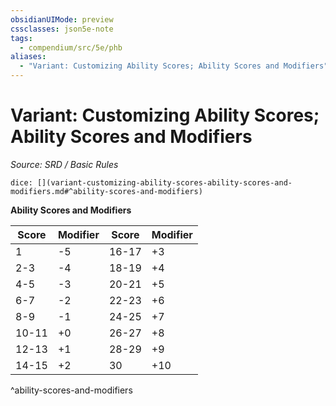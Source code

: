 ```yaml
---
obsidianUIMode: preview
cssclasses: json5e-note
tags:
  - compendium/src/5e/phb
aliases:
  - "Variant: Customizing Ability Scores; Ability Scores and Modifiers"
---
```

# Variant: Customizing Ability Scores; Ability Scores and Modifiers
*Source: SRD / Basic Rules* 

`dice: [](variant-customizing-ability-scores-ability-scores-and-modifiers.md#^ability-scores-and-modifiers)`

**Ability Scores and Modifiers**

| Score | Modifier | Score | Modifier |
|-------|----------|-------|----------|
| 1 | -5 | 16-17 | +3 |
| 2-3 | -4 | 18-19 | +4 |
| 4-5 | -3 | 20-21 | +5 |
| 6-7 | -2 | 22-23 | +6 |
| 8-9 | -1 | 24-25 | +7 |
| 10-11 | +0 | 26-27 | +8 |
| 12-13 | +1 | 28-29 | +9 |
| 14-15 | +2 | 30 | +10 |
^ability-scores-and-modifiers